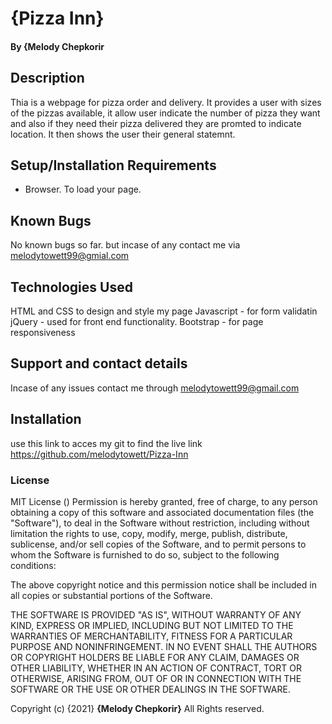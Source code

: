 # {Pizza Inn}
#### By **{Melody Chepkorir**
## Description
Thia is a webpage for pizza order and delivery.
It provides a user with sizes of the pizzas available, it allow user indicate the number of pizza they want and also if they need their pizza delivered they are promted to indicate location.
It then shows the user their general statemnt.
## Setup/Installation Requirements
* Browser. To load your page.

## Known Bugs
No known bugs so far. but incase of any contact me via melodytowett99@gmial.com
## Technologies Used
HTML and CSS to design and style my page
Javascript - for form validatin
jQuery - used for front end functionality.
Bootstrap - for page responsiveness
## Support and contact details
Incase of any issues contact me through melodytowett99@gmail.com
## Installation
use this link to acces my git to find the live link
 https://github.com/melodytowett/Pizza-Inn

### License
MIT License ()
Permission is hereby granted, free of charge, to any person obtaining a copy of this software and associated documentation files (the "Software"), to deal in the Software without restriction, including without limitation the rights to use, copy, modify, merge, publish, distribute, sublicense, and/or sell copies of the Software, and to permit persons to whom the Software is furnished to do so, subject to the following conditions:

The above copyright notice and this permission notice shall be included in all copies or substantial portions of the Software.

THE SOFTWARE IS PROVIDED "AS IS", WITHOUT WARRANTY OF ANY KIND, EXPRESS OR IMPLIED, INCLUDING BUT NOT LIMITED TO THE WARRANTIES OF MERCHANTABILITY, FITNESS FOR A PARTICULAR PURPOSE AND NONINFRINGEMENT. IN NO EVENT SHALL THE AUTHORS OR COPYRIGHT HOLDERS BE LIABLE FOR ANY CLAIM, DAMAGES OR OTHER LIABILITY, WHETHER IN AN ACTION OF CONTRACT, TORT OR OTHERWISE, ARISING FROM, OUT OF OR IN CONNECTION WITH THE SOFTWARE OR THE USE OR OTHER DEALINGS IN THE SOFTWARE.

Copyright (c) {2021} **{Melody Chepkorir}**
 All Rights reserved.